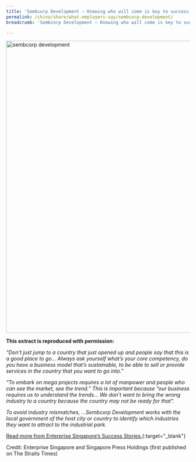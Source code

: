 ```yaml
---
title: 'Sembcorp Development – Knowing who will come is key to success'
permalink: /china/share/what-employers-say/sembcorp-development/
breadcrumb: 'Sembcorp Development – Knowing who will come is key to success'

---
```



<img src="\images\china-employers\sembcorp-development.jpg" alt="sembcorp development" style="width:800px;" />

**This extract is reproduced with permission:**

*“Don’t just jump to a country that just opened up and people say that this is a good place to go… Always ask yourself what’s your core competency, do you have a business model that’s sustainable, to be able to sell or provide services in the country that you want to go into.”*

*“To embark on mega projects requires a lot of manpower and people who can see the market, see the trend.” This is important because “our business requires us to understand the trends… We don’t want to bring the wrong industry to a country because the country may not be ready for that”.*

*To avoid industry mismatches, …Sembcorp Development works with the local government of the host city or country to identify which industries they want to attract to the industrial park.*

[Read more from Enterprise Singapore’s Success Stories.](https://ie.enterprisesg.gov.sg/Venture-Overseas/Browse-By-Market/Asia-Pacific/China/Success-Stories/cs/Success-Stories/Knowing-who-will-come-is-key-to-success){:target="_blank"}

Credit: Enterprise Singapore and Singapore Press Holdings (first published on The Straits Times)